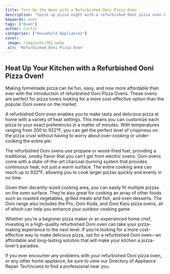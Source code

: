 ```yaml
---
title: Turn Up the Heat with a Refurbished Ooni Pizza Oven
description: "Spice up pizza night with a refurbished Ooni pizza oven Perfect for creating tasty and personalized pizzas at home explore this must-have kitchen gadget and learn how to make the perfect pizza"
keywords: oven
tags: ["Oven"]
author: Curtis
categories: ["Household Appliances"]
cover: 
 image: /img/oven/382.webp
 alt: 'Refurbished Ooni Pizza Oven'
---
```

## Heat Up Your Kitchen with a Refurbished Ooni Pizza Oven!
Making homemade pizza can be fun, easy, and now more affordable than ever with the introduction of refurbished Ooni Pizza Ovens. These ovens are perfect for pizza lovers looking for a more cost-effective option than the popular Ooni ovens on the market.

A refurbished Ooni oven enables you to make tasty and delicious pizza at home with a variety of heat settings. This means you can customize each pizza to your exact preferences in a matter of minutes. With temperatures ranging from 200 to 932°F, you can get the perfect level of crispiness on the pizza crust without having to worry about over-cooking or under-cooking the entire pie. 
 
The refurbished Ooni ovens use propane or wood-fired fuel, providing a traditional, smoky flavor that you can't get from electric ovens. Ooni ovens come with a state-of-the-art charcoal-burning system that provides continuous heat, not just a warm surface. The entire cooking area can reach up to 932°F, allowing you to cook larger pizzas quickly and evenly in no time.

Given their decently-sized cooking area, you can easily fit multiple pizzas on the oven surface. They’re also great for cooking an array of other foods such as roasted vegetables, grilled meats and fish, and even desserts. The Ooni range also includes the Pro, Ooni Koda, and Ooni Karu pizza ovens, all of which can help you enhance your outdoor cooking game.

Whether you’re a beginner pizza maker or an experienced home chef, investing in a high-quality refurbished Ooni oven can take your pizza-making experience to the next level. If you’re looking for a more cost-effective way to make delicious pizza, opt for a refurbished Ooni oven—an affordable and long-lasting solution that will make your kitchen a pizza-lover’s paradise.

If you ever encounter any problems with your refurbished Ooni pizza oven, or any other home appliance, be sure to view our Directory of Appliance Repair Techncians to find a professional near you.
